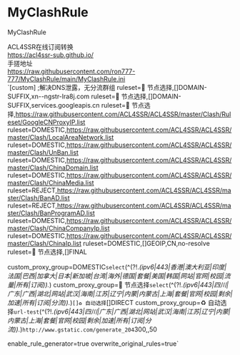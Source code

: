 # MyClashRule
MyClashRule

ACL4SSR在线订阅转换  
https://acl4ssr-sub.github.io/  
手搓地址  
https://raw.githubusercontent.com/ron777-777/MyClashRule/main/MyClashRule.ini  
`[custom]
;解决DNS泄露，无分流群组
ruleset=🚀 节点选择,[]DOMAIN-SUFFIX,xn--ngstr-lra8j.com
ruleset=🚀 节点选择,[]DOMAIN-SUFFIX,services.googleapis.cn
ruleset=🚀 节点选择,https://raw.githubusercontent.com/ACL4SSR/ACL4SSR/master/Clash/Ruleset/GoogleCNProxyIP.list
ruleset=DOMESTIC,https://raw.githubusercontent.com/ACL4SSR/ACL4SSR/master/Clash/LocalAreaNetwork.list
ruleset=DOMESTIC,https://raw.githubusercontent.com/ACL4SSR/ACL4SSR/master/Clash/UnBan.list
ruleset=DOMESTIC,https://raw.githubusercontent.com/ACL4SSR/ACL4SSR/master/Clash/ChinaDomain.list
ruleset=DOMESTIC,https://raw.githubusercontent.com/ACL4SSR/ACL4SSR/master/Clash/ChinaMedia.list
ruleset=REJECT,https://raw.githubusercontent.com/ACL4SSR/ACL4SSR/master/Clash/BanAD.list
ruleset=REJECT,https://raw.githubusercontent.com/ACL4SSR/ACL4SSR/master/Clash/BanProgramAD.list
ruleset=DOMESTIC,https://raw.githubusercontent.com/ACL4SSR/ACL4SSR/master/Clash/ChinaCompanyIp.list
ruleset=DOMESTIC,https://raw.githubusercontent.com/ACL4SSR/ACL4SSR/master/Clash/ChinaIp.list
ruleset=DOMESTIC,[]GEOIP,CN,no-resolve
ruleset=🚀 节点选择,[]FINAL

custom_proxy_group=DOMESTIC`select`(^(?!.*(ipv6|443|香港|澳大利亚|印度|法国|巴西|加拿大|日本|新加坡|台湾|海外|德国|套餐|美国|韩国|网站|官网|校园|流量|所有|订阅)).*)
custom_proxy_group=🚀 节点选择`select`(^(?!.*(ipv6|443|四川|广东|广西|湖北|网站|武汉|海南|江苏|辽宁|内蒙|内蒙古|上海|套餐|官网|校园|剩余|加速|所有|订阅|分流)).*)`[]♻️ 自动选择`[]DIRECT
custom_proxy_group=♻️ 自动选择`url-test`(^(?!.*(ipv6|443|四川|广东|广西|湖北|网站|武汉|海南|江苏|辽宁|内蒙|内蒙古|上海|套餐|官网|校园|剩余|加速|所有|订阅|分流)).*)`http://www.gstatic.com/generate_204`300,,50

enable_rule_generator=true
overwrite_original_rules=true`
